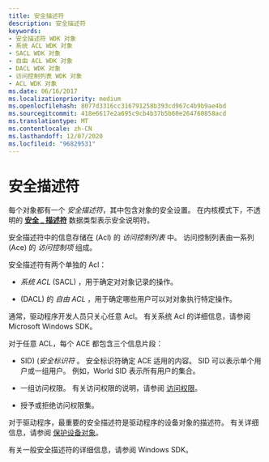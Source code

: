 ```yaml
---
title: 安全描述符
description: 安全描述符
keywords:
- 安全描述符 WDK 对象
- 系统 ACL WDK 对象
- SACL WDK 对象
- 自由 ACL WDK 对象
- DACL WDK 对象
- 访问控制列表 WDK 对象
- ACL WDK 对象
ms.date: 06/16/2017
ms.localizationpriority: medium
ms.openlocfilehash: 8077d3316cc316791258b393cd967c4b9b9ae4bd
ms.sourcegitcommit: 418e6617e2a695c9cb4b37b5b60e264760858acd
ms.translationtype: MT
ms.contentlocale: zh-CN
ms.lasthandoff: 12/07/2020
ms.locfileid: "96829531"
---
```

# <a name="security-descriptors"></a>安全描述符


每个对象都有一个 *安全描述符*，其中包含对象的安全设置。 在内核模式下，不透明的 [**安全 \_ 描述符**](/windows-hardware/drivers/ddi/ntifs/ns-ntifs-_security_descriptor) 数据类型表示安全说明符。

安全描述符中的信息存储在 (Acl) 的 *访问控制列表* 中。 访问控制列表由一系列 (Ace) 的 *访问控制项* 组成。

安全描述符有两个单独的 Acl：

-   *系统 ACL* (SACL) ，用于确定对对象记录的操作。

-    (DACL) 的 *自由 ACL* ，用于确定哪些用户可以对对象执行特定操作。

通常，驱动程序开发人员只关心任意 Acl。 有关系统 Acl 的详细信息，请参阅 Microsoft Windows SDK。

对于任意 ACL，每个 ACE 都包含三个信息片段：

-   SID)  (*安全标识符* 。 安全标识符确定 ACE 适用的内容。 SID 可以表示单个用户或一组用户。 例如，World SID 表示所有用户的集合。

-   一组访问权限。 有关访问权限的说明，请参阅 [访问权限](access-rights.md)。

-   授予或拒绝访问权限集。

对于驱动程序，最重要的安全描述符是驱动程序的设备对象的描述符。 有关详细信息，请参阅 [保护设备对象](controlling-device-access.md)。

有关一般安全描述符的详细信息，请参阅 Windows SDK。

 

